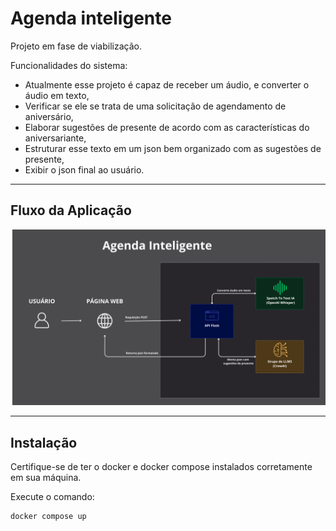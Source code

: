 
# Agenda inteligente

<p>Projeto em fase de viabilização.</p>
<p>Funcionalidades do sistema:</p>

- Atualmente esse projeto é capaz de receber um áudio, e converter o áudio em texto,
- Verificar se ele se trata de uma solicitação de agendamento de aniversário,
- Elaborar sugestões de presente de acordo com as características do aniversariante,
- Estruturar esse texto em um json bem organizado com as sugestões de presente,
- Exibir o json final ao usuário.

---

## Fluxo da Aplicação

![Fluxo da aplicação](docs/fluxo_agenda_inteligente.png)

---

## Instalação

Certifique-se de ter o docker e docker compose instalados corretamente em sua máquina.

Execute o comando:
```
docker compose up
````